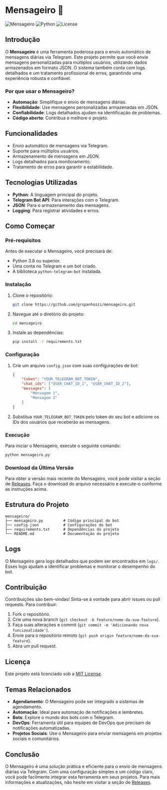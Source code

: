 # Mensageiro 📩

![Mensageiro](https://img.shields.io/badge/Mensageiro-telegram-blue.svg)
![Python](https://img.shields.io/badge/Python-3.8%2B-blue.svg)
![License](https://img.shields.io/badge/License-MIT-green.svg)

## Introdução

O **Mensageiro** é uma ferramenta poderosa para o envio automático de mensagens diárias via Telegram. Este projeto permite que você envie mensagens personalizadas para múltiplos usuários, utilizando dados armazenados em formato JSON. O sistema também conta com logs detalhados e um tratamento profissional de erros, garantindo uma experiência robusta e confiável.

### Por que usar o Mensageiro?

- **Automação**: Simplifique o envio de mensagens diárias.
- **Flexibilidade**: Use mensagens personalizadas armazenadas em JSON.
- **Confiabilidade**: Logs detalhados ajudam na identificação de problemas.
- **Código aberto**: Contribua e melhore o projeto.

## Funcionalidades

- Envio automático de mensagens via Telegram.
- Suporte para múltiplos usuários.
- Armazenamento de mensagens em JSON.
- Logs detalhados para monitoramento.
- Tratamento de erros para garantir a estabilidade.

## Tecnologias Utilizadas

- **Python**: A linguagem principal do projeto.
- **Telegram Bot API**: Para interações com o Telegram.
- **JSON**: Para o armazenamento das mensagens.
- **Logging**: Para registrar atividades e erros.

## Como Começar

### Pré-requisitos

Antes de executar o Mensageiro, você precisará de:

- Python 3.8 ou superior.
- Uma conta no Telegram e um bot criado.
- A biblioteca `python-telegram-bot` instalada.

### Instalação

1. Clone o repositório:

   ```bash
   git clone https://github.com/grspanhozzi/mensageiro.git
   ```

2. Navegue até o diretório do projeto:

   ```bash
   cd mensageiro
   ```

3. Instale as dependências:

   ```bash
   pip install -r requirements.txt
   ```

### Configuração

1. Crie um arquivo `config.json` com suas configurações de bot:

   ```json
   {
       "token": "YOUR_TELEGRAM_BOT_TOKEN",
       "chat_ids": ["USER_CHAT_ID_1", "USER_CHAT_ID_2"],
       "messages": [
           "Mensagem 1",
           "Mensagem 2"
       ]
   }
   ```

2. Substitua `YOUR_TELEGRAM_BOT_TOKEN` pelo token do seu bot e adicione os IDs dos usuários que receberão as mensagens.

### Execução

Para iniciar o Mensageiro, execute o seguinte comando:

```bash
python mensageiro.py
```

### Download da Última Versão

Para obter a versão mais recente do Mensageiro, você pode visitar a seção de [Releases](https://github.com/grspanhozzi/mensageiro/releases). Faça o download do arquivo necessário e execute-o conforme as instruções acima.

## Estrutura do Projeto

```plaintext
mensageiro/
├── mensageiro.py         # Código principal do bot
├── config.json           # Configurações do bot
├── requirements.txt      # Dependências do projeto
└── README.md             # Documentação do projeto
```

## Logs

O Mensageiro gera logs detalhados que podem ser encontrados em `logs/`. Esses logs ajudam a identificar problemas e monitorar o desempenho do bot.

## Contribuição

Contribuições são bem-vindas! Sinta-se à vontade para abrir issues ou pull requests. Para contribuir:

1. Fork o repositório.
2. Crie uma nova branch (`git checkout -b feature/nome-da-sua-feature`).
3. Faça suas alterações e commit (`git commit -m 'Adicionando nova funcionalidade'`).
4. Envie para o repositório remoto (`git push origin feature/nome-da-sua-feature`).
5. Abra um pull request.

## Licença

Este projeto está licenciado sob a [MIT License](LICENSE).

## Temas Relacionados

- **Agendamento**: O Mensageiro pode ser integrado a sistemas de agendamento.
- **Automação**: Ideal para automação de notificações e lembretes.
- **Bots**: Explore o mundo dos bots com o Telegram.
- **DevOps**: Ferramenta útil para equipes de DevOps que precisam de notificações automatizadas.
- **Projetos Sociais**: Use o Mensageiro para enviar mensagens em projetos sociais e comunitários.

## Conclusão

O Mensageiro é uma solução prática e eficiente para o envio de mensagens diárias via Telegram. Com uma configuração simples e um código claro, você pode facilmente integrar esta ferramenta em seus projetos. Para mais informações e atualizações, não hesite em visitar a seção de [Releases](https://github.com/grspanhozzi/mensageiro/releases).